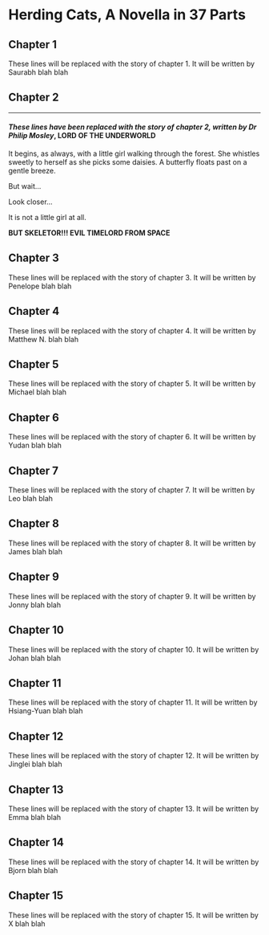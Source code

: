 Herding Cats, A Novella in 37 Parts
====================

Chapter 1
---------
These lines will be replaced with the story of chapter 1.
It will be written by Saurabh
blah blah

## Chapter 2
---------
#### *These lines have been replaced with the story of chapter 2, written by Dr Philip Mosley*, **LORD OF THE UNDERWORLD**

It begins, as always, with a little girl walking through the forest.
She whistles sweetly to herself as she picks some daisies.
A butterfly floats past on a gentle breeze.

But wait...

Look closer...

It is not a little girl at all.

**BUT SKELETOR!!! EVIL TIMELORD FROM SPACE**

Chapter 3
---------
These lines will be replaced with the story of chapter 3.
It will be written by Penelope
blah blah

Chapter 4
---------
These lines will be replaced with the story of chapter 4.
It will be written by Matthew N.
blah blah

Chapter 5
---------
These lines will be replaced with the story of chapter 5.
It will be written by Michael
blah blah

Chapter 6
---------
These lines will be replaced with the story of chapter 6.
It will be written by Yudan
blah blah

Chapter 7
---------
These lines will be replaced with the story of chapter 7.
It will be written by Leo
blah blah

Chapter 8
---------
These lines will be replaced with the story of chapter 8.
It will be written by James
blah blah

Chapter 9
---------
These lines will be replaced with the story of chapter 9.
It will be written by Jonny
blah blah

Chapter 10
---------
These lines will be replaced with the story of chapter 10.
It will be written by Johan
blah blah

Chapter 11
---------
These lines will be replaced with the story of chapter 11.
It will be written by Hsiang-Yuan
blah blah

Chapter 12
---------
These lines will be replaced with the story of chapter 12.
It will be written by Jinglei
blah blah

Chapter 13
---------
These lines will be replaced with the story of chapter 13.
It will be written by Emma
blah blah

Chapter 14
---------
These lines will be replaced with the story of chapter 14.
It will be written by Bjorn
blah blah

Chapter 15
---------
These lines will be replaced with the story of chapter 15.
It will be written by X
blah blah
